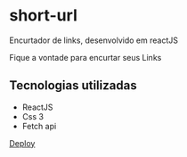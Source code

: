 # short-url
Encurtador de links, desenvolvido em reactJS

Fique a vontade para encurtar seus Links

## Tecnologias utilizadas
- ReactJS
- Css 3
- Fetch api

<a href="https://short-url-tau.vercel.app/">Deploy</a>

